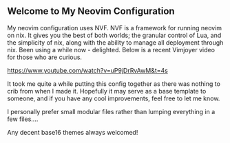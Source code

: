 ## Welcome to My Neovim Configuration

My neovim configuration uses NVF. NVF is a framework for running neovim on nix. It gives you the best of both worlds; the granular control of Lua, and the simplicity of nix, along with the ability to manage all deployment through nix. Been using a while now - delighted. Below is a recent Vimjoyer video for those who are curious.

https://www.youtube.com/watch?v=uP9jDrRvAwM&t=4s

It took me quite a while putting this config together as there was nothing to crib
from when I made it. Hopefully it may serve as a base template to someone, and if you 
have any cool improvements, feel free to let me know.

I personally prefer small modular files rather than lumping everything in a few files....

Any decent base16 themes always welcomed!



